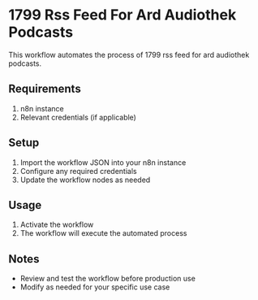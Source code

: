 # 1799 Rss Feed For Ard Audiothek Podcasts

This workflow automates the process of 1799 rss feed for ard audiothek podcasts.

## Requirements

1. n8n instance
2. Relevant credentials (if applicable)

## Setup

1. Import the workflow JSON into your n8n instance
2. Configure any required credentials
3. Update the workflow nodes as needed

## Usage

1. Activate the workflow
2. The workflow will execute the automated process

## Notes

- Review and test the workflow before production use
- Modify as needed for your specific use case

